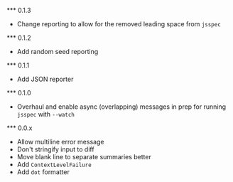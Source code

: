 *** 0.1.3
* Change reporting to allow for the removed leading space from `jsspec`

*** 0.1.2
* Add random seed reporting

*** 0.1.1
* Add JSON reporter

*** 0.1.0
* Overhaul and enable async (overlapping) messages in prep for running `jsspec` with `--watch`

*** 0.0.x
* Allow multiline error message
* Don't stringify input to diff
* Move blank line to separate summaries better
* Add `ContextLevelFailure`
* Add `dot` formatter
